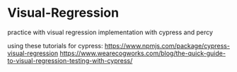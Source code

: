 # Visual-Regression
practice with visual regression implementation with cypress and percy

using these tutorials for cypress:
https://www.npmjs.com/package/cypress-visual-regression
https://www.wearecogworks.com/blog/the-quick-guide-to-visual-regression-testing-with-cypress/
